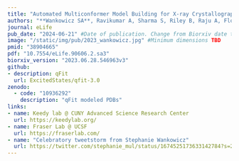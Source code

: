 ```yaml
---
title: "Automated Multiconformer Model Building for X-ray Crystallography and Cryo-EM"
authors: "**Wankowicz SA**, Ravikumar A, Sharma S, Riley B, Raju A, Flowers J, Hogan DW, van den Bedem H, Keedy DA, Fraser JS"
journal: eLife
pub_date: "2024-06-21" #Date of publication. Change from Biorxiv date to Journal date once accepted
image: "/static/img/pub/2023_wankowicz.jpg" #Minimum dimensions TBD
pmid: "38904665" 
pdf: "10.7554/eLife.90606.2.sa3"
biorxiv_version: "2023.06.28.546963v3"
github:
- description: qFit
  url: ExcitedStates/qfit-3.0
zenodo:
  - code: "10936292"
    description: "qFit modeled PDBs"
links:
- name: Keedy lab @ CUNY Advanced Science Research Center
  url: https://keedylab.org/
- name: Fraser Lab @ UCSF
  url: https://fraserlab.com/
- name: "Celebratory tweetstorm from Stephanie Wankowicz"
  url: https://twitter.com/stephanie_mul/status/1674525173633142784?s=20
---
```

